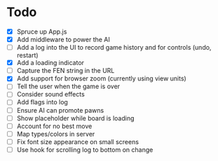 # Todo
- [x] Spruce up App.js
- [x] Add middleware to power the AI
- [ ] Add a log into the UI to record game history and for controls (undo, restart)
- [x] Add a loading indicator
- [ ] Capture the FEN string in the URL
- [x] Add support for browser zoom (currently using view units)
- [ ] Tell the user when the game is over
- [ ] Consider sound effects
- [ ] Add flags into log
- [ ] Ensure AI can promote pawns
- [ ] Show placeholder while board is loading 
- [ ] Account for no best move 
- [ ] Map types/colors in server 
- [ ] Fix font size appearance on small screens 
- [ ] Use hook for scrolling log to bottom on change 
